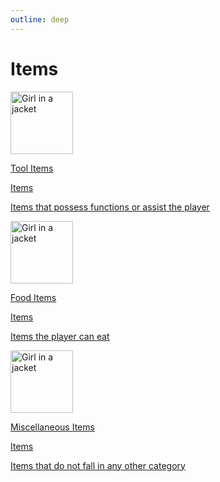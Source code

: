 ```yaml
---
outline: deep
---
```


# Items

<a href="/Vanilla-Upgrade-Wiki/items/tools.html">
<div class="SmallLinkCard">
  <div class="img"><img src="/ass-sets/items/copper_wrench.png" alt="Girl in a jacket" width="100" height="100"></div>
  <div class="textBox">
    <div class="textContent">
      <p class="h1">Tool Items</p>
      <span class="span" style="padding-right:20px;" >Items</span>
    </div>
    <p class="p">Items that possess functions or assist the player</p>
  <div>
</div></div></div></a>

<b></b>

<a href="/Vanilla-Upgrade-Wiki/items/food.html">
<div class="SmallLinkCard">
  <div class="img"><img src="/ass-sets/items/tomato.png" alt="Girl in a jacket" width="100" height="100"></div>
  <div class="textBox">
    <div class="textContent">
      <p class="h1">Food Items</p>
      <span class="span" style="padding-right:20px;" >Items</span>
    </div>
    <p class="p">Items the player can eat</p>
  <div>
</div></div></div></a>

<b></b>

<a href="/Vanilla-Upgrade-Wiki/items/misc.html">
<div class="SmallLinkCard">
  <div class="img"><img src="/ass-sets/items/sled.png" alt="Girl in a jacket" width="100" height="100"></div>
  <div class="textBox">
    <div class="textContent">
      <p class="h1">Miscellaneous Items</p>
      <span class="span" style="padding-right:20px;" >Items</span>
    </div>
    <p class="p">Items that do not fall in any other category</p>
  <div>
</div></div></div></a>